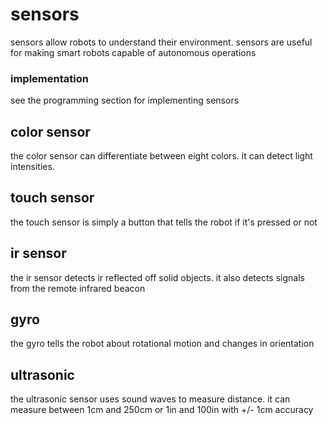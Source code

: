 # sensors

sensors allow robots to understand their environment. sensors are useful for making smart robots capable of autonomous operations

### implementation
see the programming section for implementing sensors

## color sensor

the color sensor can differentiate between eight colors. it can detect light intensities.

## touch sensor

the touch sensor is simply a button that tells the robot if it's pressed or not

## ir sensor

the ir sensor detects ir reflected off solid objects. it also detects signals from the remote infrared beacon

## gyro

the gyro tells the robot about rotational motion and changes in orientation

## ultrasonic

the ultrasonic sensor uses sound waves to measure distance. it can measure between 1cm and 250cm or 1in and 100in with +/- 1cm accuracy

